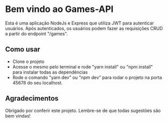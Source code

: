 # Bem vindo ao Games-API
Esta é uma aplicação NodeJs e Express que utiliza JWT para autenticar usuários.
Após autenticados, os usuários podem fazer as requisições CRUD a partir do endpoint "/games".

## Como usar

* Clone o projeto
* Acesse o mesmo pelo terminal e rode "yarn install" ou "npm install" para instalar todas as dependências
* Rode o comando "yarn dev" ou "npm dev" para rodar o projeto na porta 45678 do seu localhost.

## Agradecimentos
Obrigado por conferir este projeto. Lembre-se de que todas sugestões são bem vindas!
